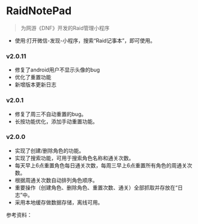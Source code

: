 # RaidNotePad


>为网游《DNF》开发的Raid管理小程序

- 使用:打开微信-发现-小程序，搜索“Raid记事本”，即可使用。

### v2.0.11
- 修复了android用户不显示头像的bug
- 优化了重置功能
- 新增版本更新日志

### v2.0.1
- 修复了周三不自动重置的bug。
- 长按功能优化，添加手动重置功能。

### v2.0.0
- 实现了创建/删除角色的功能。
- 实现了搜索功能，可用于搜索角色名称和通关次数。
- 每天早上6点重置角色每日通关次数，每周三早上6点重置所有角色的周通关次数。
- 根据周通关次数自动排列角色顺序。
- 重要操作（创建角色、删除角色、重置次数、通关）全部抓取并存放在“日志”中。
- 采用本地缓存做数据存储，离线可用。

参考资料：
